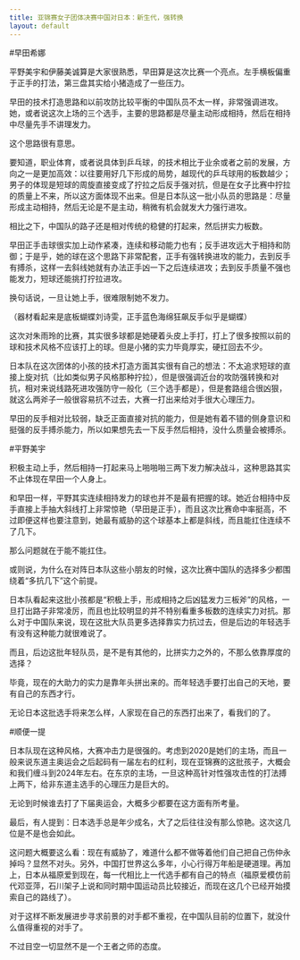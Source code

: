 ```yaml
---
title: 亚锦赛女子团体决赛中国对日本：新生代，强转换
layout: default
---
```


#早田希娜

平野美宇和伊藤美诚算是大家很熟悉，早田算是这次比赛一个亮点。左手横板偏重于正手的打法，第三盘其实给小猪造成了一些压力。

早田的技术打造思路和以前攻防比较平衡的中国队员不太一样，非常强调进攻。她，或者说这次上场的三个选手，主要的思路都是尽量主动形成相持，然后在相持中尽量先手不讲理发力。

这个思路很有意思。

要知道，职业体育，或者说具体到乒乓球，的技术相比于业余或者之前的发展，方向之一是更加高效：以往要用好几下形成的局势，越现代的乒乓球用的板数越少；男子的体现是短球的周旋直接变成了拧拉之后反手强对抗，但是在女子比赛中拧拉的质量上不来，所以这方面体现不出来。但是日本队这一批小队员的思路是：尽量形成主动相持，然后无论是不是主动，稍微有机会就发大力强行进攻。

相比之下，中国队的路子还是相对传统的稳健的打起来，然后拼实力板数。

早田正手击球很实加上动作紧凑，连续和移动能力也有；反手进攻远大于相持和防御；于是乎，她的球在这个思路下非常配套，正手有强转换进攻的能力，去到反手有搏杀，这样一去斜线她就有办法正手凶一下之后连续进攻；去到反手质量不强也能发力，短球还能挑打拧拉进攻。

换句话说，一旦让她上手，很难限制她不发力。

（器材看起来是底板蝴蝶刘诗雯，正手蓝色海绵狂飙反手似乎是蝴蝶）

这次对朱雨玲的比赛，其实很多球都是她硬着头皮上手打，打上了很多按照以前的球和技术风格不应该打上的球。但是小猪的实力毕竟厚实，硬扛回去不少。

日本队在这次团体的小孩的技术打造方面其实很有自己的想法：不太追求短球的直接上旋对抗（比如类似男子风格那种拧拉），但是很强调近台的攻防强转换和对抗，相对来说线路死进攻强防守一般化（三个选手都是），但是套路组合很凶狠，就这么两斧子一般很容易抗不过去，大赛一打出来给对手很大心理压力。

早田的反手相对比较弱，缺乏正面直接对抗的能力，但是她有着不错的侧身意识和挺强的反手搏杀能力，所以如果想先去一下反手然后相持，没什么质量会被搏杀。


#平野美宇

积极主动上手，然后相持一打起来马上啪啪啪三两下发力解决战斗，这种思路其实不止体现在早田一个人身上。

和早田一样，平野其实连续相持发力的球也并不是最有把握的球。她近台相持中反手直接上手抽大斜线打上非常惊艳（早田是正手），而且这次比赛命中率挺高，不过即便这样也要注意到，她最有威胁的这个球基本上都是斜线，而且能扛住连续不了几下。

那么问题就在于能不能扛住。

或则说，为什么在对阵日本队这些小朋友的时候，这次比赛中国队的选择多少都围绕着“多抗几下”这个前提。

日本队看起来这批小孩都是“积极上手，形成相持之后凶猛发力三板斧”的风格，一旦打出路子非常凌厉，而且也比较明显的并不特别看重多板数的连续实力对抗。那么对于中国队来说，现在这批大队员更多选择靠实力抗过去，但是后边的年轻选手有没有这种能力就很难说了。

而且，后边这批年轻队员，是不是有其他的，比拼实力之外的，不那么依靠厚度的选择？

毕竟，现在的大助力的实力是靠年头拼出来的。而年轻选手要打出自己的天地，要有自己的东西才行。

无论日本这批选手将来怎么样，人家现在自己的东西打出来了，看我们的了。

#顺便一提

日本队现在这种风格，大赛冲击力是很强的。考虑到2020是她们的主场，而且一般来说东道主奥运会之后起码有一届左右的红利，现在亚锦赛的这批孩子，大概会和我们缠斗到2024年左右。在东京的主场，一旦这种高针对性强攻击性的打法搏上两下，给非东道主选手的心理压力是巨大的。

无论到时候谁去打了下届奥运会，大概多少都要在这方面有所考量。

最后，有人提到：日本选手总是年少成名，大了之后往往没有那么惊艳。这次这几位是不是也会如此。

这问题大概要这么看：现在有威胁了，难道什么都不做等着他们自己把自己伤仲永掉吗？显然不对头。另外，中国打世界这么多年，小心行得万年船是硬道理。再加上，日本从福原爱到现在，每一代相比上一代选手都有自己的特点（福原爱模仿前代邓亚萍，石川架子上说和同时期中国运动员比较接近，而现在这几个已经开始摸索自己的路线了）。

对于这样不断发展进步寻求前景的对手都不重视，在中国队目前的位置下，就没什么值得重视的对手了。

不过目空一切显然不是一个王者之师的态度。
